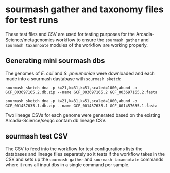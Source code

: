 # sourmash gather and taxonomy files for test runs

These test files and CSV are used for testing purposes for the Arcadia-Science/metagenomics workflow to ensure the `sourmash gather` and `sourmash taxannoate` modules of the workflow are working properly.

## Generating mini sourmash dbs
The genomes of *E. coli* and *S. pneumoniae* were downloaded and each made into a sourmash dastabase with `sourmash sketch`:

```
sourmash sketch dna -p k=21,k=31,k=51,scaled=1000,abund -o GCF_003697165.2.db.zip --name GCF_003697165.2 GCF_003697165.2.fasta

sourmash sketch dna -p k=21,k=31,k=51,scaled=1000,abund -o GCF_001457635.1.db.zip --name GCF_001457635.1 GCF_001457635.1.fasta
```

Two lineage CSVs for each genome were generated based on the existing Arcadia-Science/seqqc contam db lineage CSV.

## sourmash test CSV
The CSV to feed into the workflow for test configurations lists the databases and lineage files separately so it tests if the workflow takes in the CSV and sets up the `sourmash gather` and `sourmash taxannotate` commands where it runs all input dbs in a single command per sample.
